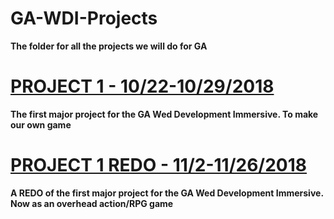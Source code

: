 # GA-WDI-Projects

**The folder for all the projects we will do for GA**

# [PROJECT 1 - 10/22-10/29/2018 ](https://github.com/C-Abdulio/GA-WDI-Projects/tree/master/GA-WDI-project1)

**The first major project for the GA Wed Development Immersive. To make our own game**

# [PROJECT 1 REDO - 11/2-11/26/2018 ](https://github.com/C-Abdulio/GA-Project1REDO-BreakfastWarrior)

**A REDO of the first major project for the GA Wed Development Immersive. Now as an overhead action/RPG game**
